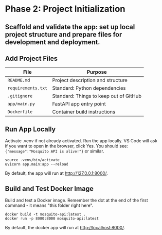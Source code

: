 # Phase 2: Project Initialization

Scaffold and validate the app: set up local project structure and prepare files for development and deployment.
---

## Add Project Files

| File                  | Purpose |
|------------------------|---------|
| `README.md`            | Project description and structure |
| `requirements.txt`     | Standard: Python dependencies |
| `.gitignore`           | Standard: Things to keep out of GitHub |
| `app/main.py`          | FastAPI app entry point |
| `Dockerfile`           | Container build instructions |


## Run App Locally

Activate .venv if not already activated.
Run the app locally. VS Code will ask if you want to open in the browser, click Yes.
You should see: `{"message":"Mosquito API is alive!"}` or similar.  

```shell
source .venv/bin/activate
uvicorn app.main:app --reload
```

By default, the app will run at <http://127.0.0.1:8000/>.

## Build and Test Docker Image

Build and test a Docker image. 
Remember the dot at the end of the first command - it means "this folder right here".

```shell
docker build -t mosquito-api:latest .
docker run -p 8000:8000 mosquito-api:latest
```

By default, the docker app will run at <http://localhost:8000/>.
